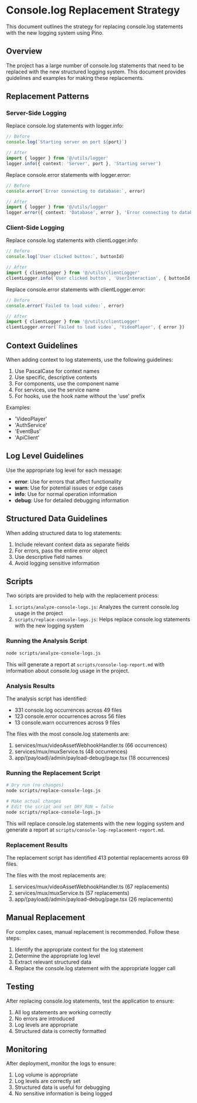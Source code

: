 # Console.log Replacement Strategy

This document outlines the strategy for replacing console.log statements with the new logging system using Pino.

## Overview

The project has a large number of console.log statements that need to be replaced with the new structured logging system. This document provides guidelines and examples for making these replacements.

## Replacement Patterns

### Server-Side Logging

Replace console.log statements with logger.info:

```typescript
// Before
console.log(`Starting server on port ${port}`)

// After
import { logger } from '@/utils/logger'
logger.info({ context: 'Server', port }, 'Starting server')
```

Replace console.error statements with logger.error:

```typescript
// Before
console.error(`Error connecting to database:`, error)

// After
import { logger } from '@/utils/logger'
logger.error({ context: 'Database', error }, 'Error connecting to database')
```

### Client-Side Logging

Replace console.log statements with clientLogger.info:

```typescript
// Before
console.log(`User clicked button:`, buttonId)

// After
import { clientLogger } from '@/utils/clientLogger'
clientLogger.info(`User clicked button`, 'UserInteraction', { buttonId })
```

Replace console.error statements with clientLogger.error:

```typescript
// Before
console.error(`Failed to load video:`, error)

// After
import { clientLogger } from '@/utils/clientLogger'
clientLogger.error(`Failed to load video`, 'VideoPlayer', { error })
```

## Context Guidelines

When adding context to log statements, use the following guidelines:

1. Use PascalCase for context names
2. Use specific, descriptive contexts
3. For components, use the component name
4. For services, use the service name
5. For hooks, use the hook name without the 'use' prefix

Examples:

- 'VideoPlayer'
- 'AuthService'
- 'EventBus'
- 'ApiClient'

## Log Level Guidelines

Use the appropriate log level for each message:

- **error**: Use for errors that affect functionality
- **warn**: Use for potential issues or edge cases
- **info**: Use for normal operation information
- **debug**: Use for detailed debugging information

## Structured Data Guidelines

When adding structured data to log statements:

1. Include relevant context data as separate fields
2. For errors, pass the entire error object
3. Use descriptive field names
4. Avoid logging sensitive information

## Scripts

Two scripts are provided to help with the replacement process:

1. `scripts/analyze-console-logs.js`: Analyzes the current console.log usage in the project
2. `scripts/replace-console-logs.js`: Helps replace console.log statements with the new logging system

### Running the Analysis Script

```bash
node scripts/analyze-console-logs.js
```

This will generate a report at `scripts/console-log-report.md` with information about console.log usage in the project.

### Analysis Results

The analysis script has identified:

- 331 console.log occurrences across 49 files
- 123 console.error occurrences across 56 files
- 13 console.warn occurrences across 9 files

The files with the most console.log statements are:

1. services/mux/videoAssetWebhookHandler.ts (66 occurrences)
2. services/mux/muxService.ts (48 occurrences)
3. app/(payload)/admin/payload-debug/page.tsx (18 occurrences)

### Running the Replacement Script

```bash
# Dry run (no changes)
node scripts/replace-console-logs.js

# Make actual changes
# Edit the script and set DRY_RUN = false
node scripts/replace-console-logs.js
```

This will replace console.log statements with the new logging system and generate a report at `scripts/console-log-replacement-report.md`.

### Replacement Results

The replacement script has identified 413 potential replacements across 69 files.

The files with the most replacements are:

1. services/mux/videoAssetWebhookHandler.ts (67 replacements)
2. services/mux/muxService.ts (57 replacements)
3. app/(payload)/admin/payload-debug/page.tsx (26 replacements)

## Manual Replacement

For complex cases, manual replacement is recommended. Follow these steps:

1. Identify the appropriate context for the log statement
2. Determine the appropriate log level
3. Extract relevant structured data
4. Replace the console.log statement with the appropriate logger call

## Testing

After replacing console.log statements, test the application to ensure:

1. All log statements are working correctly
2. No errors are introduced
3. Log levels are appropriate
4. Structured data is correctly formatted

## Monitoring

After deployment, monitor the logs to ensure:

1. Log volume is appropriate
2. Log levels are correctly set
3. Structured data is useful for debugging
4. No sensitive information is being logged

